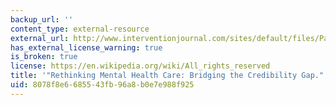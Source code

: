 ```yaml
---
backup_url: ''
content_type: external-resource
external_url: http://www.interventionjournal.com/sites/default/files/Patel%202014%20I%20bridging%20credibility%20gap.pdf
has_external_license_warning: true
is_broken: true
license: https://en.wikipedia.org/wiki/All_rights_reserved
title: '"Rethinking Mental Health Care: Bridging the Credibility Gap." (PDF)'
uid: 8078f8e6-6855-43fb-96a8-b0e7e988f925
---
```

